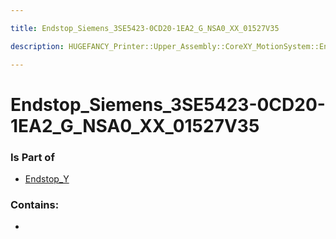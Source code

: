 ```yaml
---

title: Endstop_Siemens_3SE5423-0CD20-1EA2_G_NSA0_XX_01527V35

description: HUGEFANCY_Printer::Upper_Assembly::CoreXY_MotionSystem::Endstop_Y::Endstop_Siemens_3SE5423-0CD20-1EA2_G_NSA0_XX_01527V35

---
```

# Endstop_Siemens_3SE5423-0CD20-1EA2_G_NSA0_XX_01527V35
<script>
    var geoarray = '{"Endstop_Siemens_3SE5423-0CD20-1EA2_G_NSA0_XX_01527V35": {}}';
</script>
<script>
    var basepath = '/assets/HUGEFANCY_Printer/Upper_Assembly/CoreXY_MotionSystem/Endstop_Y/';
</script>
<link rel="stylesheet" href="/css/container.css">

<div id="container"></div>

<!-- these are the required scripts for the three.js scene -->
<script src="/lib/three.min.js"></script>
<script src="/lib/OrbitControls.js"></script>
<script src="/lib/RectAreaLightUniformsLib.js"></script>
<!-- this is your app's lib file -->
<script src="/lib/triceratops_app.js"></script>
### Is Part of
- [Endstop_Y](../Endstop_Y)  

### Contains:
- [](./Endstop_Siemens_3SE5423-0CD20-1EA2_G_NSA0_XX_01527V35/)

